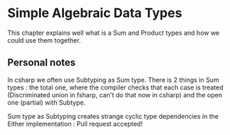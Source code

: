 # Simple Algebraic Data Types

This chapter explains well what is a Sum and Product types and how we could use them together.

## Personal notes
In csharp we often use Subtyping as Sum type. There is 2 things in Sum types : the total one, where the compiler checks that
each case is treated (Discriminated union in fsharp, can't do that now in csharp) and the open one (partial) with Subtype.

Sum type as Subtyping creates strange cyclic type dependencies in the Either implementation : Pull request accepted!